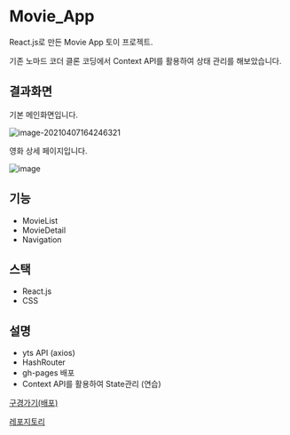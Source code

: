 # Movie_App
React.js로 만든 Movie App 토이 프로젝트. 

기존 노마드 코더 클론 코딩에서 Context API를 활용하여 상태 관리를 해보았습니다. 



## 결과화면

기본 메인화면입니다. 

![image-20210407164246321](C:\Users\iam_b\AppData\Roaming\Typora\typora-user-images\image-20210407164246321.png)



영화 상세 페이지입니다. 

![image](https://user-images.githubusercontent.com/51367622/113829392-6a6d6000-97c0-11eb-9ee8-32c3ae4dd529.png)







## 기능

- MovieList
- MovieDetail
- Navigation

## 스택

- React.js
- CSS

## 설명

- yts API (axios)
- HashRouter
- gh-pages 배포
- Context API를 활용하여 State관리 (연습)

[구경가기(배포)](https://kwak-bs.github.io/movie_app/)

[레포지토리](https://github.com/kwak-bs/movie_app/)